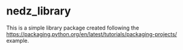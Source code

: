 # nedz_library

This is a simple library package created following the https://packaging.python.org/en/latest/tutorials/packaging-projects/ example. 